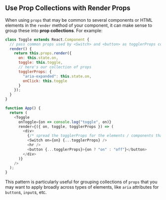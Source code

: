 ## Use Prop Collections with Render Props

When using `props` that may be common to several components or HTML elements in the `render` method of your component, it can make sense to group these into **prop collections**. For example:

```javascript
class Toggle extends React.Component {
  // pass common props used by <Switch> and <button> as togglerProps colelction
  render() {
    return this.props.render({
      on: this.state.on,
      toggle: this.toggle,
      // here's our collection of props
      togglerProps: {
        "aria-expanded": this.state.on,
        onClick: this.toggle
      }
    });
  }
}

function App() {
  return (
    <Toggle
      onToggle={on => console.log("toggle", on)}
      render={({ on, toggle, togglerProps }) => (
        <div>
          {/* spread the togglerProps for the elements / components that use it */}
          <Switch on={on} {...togglerProps} />
          <hr />
          <button {...togglerProps}>{on ? "on" : "off"}</button>
        </div>
      )}
    />
  );
}
```

This pattern is particularly useful for grouping collections of `props` that you may want to apply broadly across types of elements, like `aria` attributes for `button`s, `input`s, etc.
